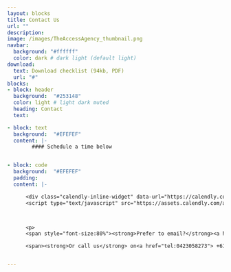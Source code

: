 ```yaml
---
layout: blocks
title: Contact Us
url: ""
description:
image: /images/TheAccessAgency_thumbnail.png
navbar:
  background: "#ffffff"
  color: dark # dark light (default light)
download:
  text: Download checklist (94kb, PDF)
  url: "#"
blocks:
- block: header
  background:  "#253148"
  color: light # light dark muted
  heading: Contact
  text:

- block: text
  background:  "#EFEFEF"
  content: |-
        #### Schedule a time below


- block: code
  background:  "#EFEFEF"
  padding:
  content: |-

      <div class="calendly-inline-widget" data-url="https://calendly.com/the-access-agency/15min-chat" style="min-width:320px;height:630px;"></div>
      <script type="text/javascript" src="https://assets.calendly.com/assets/external/widget.js" async></script>



      <p>
      <span style="font-size:80%"><strong>Prefer to email?</strong><a href="/contact">use the form here</a></br>

      <span><strong>Or call us</strong> on<a href="tel:0423058273"> +61 042 358 273.</a>


---
```

